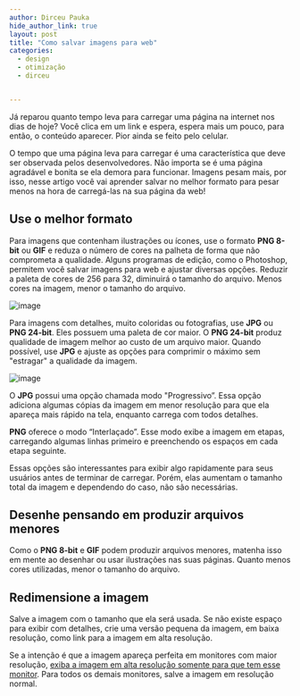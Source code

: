```yaml
---
author: Dirceu Pauka
hide_author_link: true
layout: post
title: "Como salvar imagens para web"
categories:
  - design
  - otimização
  - dirceu 


---
```


Já reparou quanto tempo leva para carregar uma página na internet nos dias de hoje? Você clica em um link e espera, espera mais um pouco, para então, o conteúdo aparecer. Pior ainda se feito pelo celular.

O tempo que uma página leva para carregar é uma característica que deve ser observada pelos desenvolvedores. Não importa se é uma página agradável e bonita se ela demora para funcionar. Imagens pesam mais, por isso, nesse artigo você vai aprender salvar no melhor formato para pesar menos na hora de carregá-las na sua página da web!

<!--more-->

## Use o melhor formato

Para imagens que contenham ilustrações ou ícones, use o formato **PNG 8-bit** ou **GIF** e reduza o número de cores na palheta de forma que não comprometa a qualidade. Alguns programas de edição, como o Photoshop, permitem você salvar imagens para web e ajustar diversas opções. Reduzir a paleta de cores de 256 para 32, diminuirá o tamanho do arquivo. Menos cores na imagem, menor o tamanho do arquivo.

![image](/blog/images/posts/2014-02-07/filetypes.jpg)

Para imagens com detalhes, muito coloridas ou fotografias, use **JPG** ou **PNG 24-bit**. Eles possuem uma paleta de cor maior. O **PNG 24-bit** produz qualidade de imagem melhor ao custo de um arquivo maior. Quando possível, use **JPG** e ajuste as opções para comprimir o máximo sem "estragar" a qualidade da imagem.

![image](/blog/images/posts/2014-02-07/filetype_jpg.jpg)

O **JPG** possui uma opção chamada modo "Progressivo”. Essa opção adiciona algumas cópias da imagem em menor resolução para que ela apareça mais rápido na tela, enquanto carrega com todos detalhes.

**PNG** oferece o modo “Interlaçado”. Esse modo exibe a imagem em etapas, carregando algumas linhas primeiro e preenchendo os espaços em cada etapa seguinte.

Essas opções são interessantes para exibir algo rapidamente para seus usuários antes de terminar de carregar. Porém, elas aumentam o tamanho total da imagem e dependendo do caso, não são necessárias.

## Desenhe pensando em produzir arquivos menores

Como o **PNG 8-bit** e **GIF** podem produzir arquivos menores, matenha isso em mente ao desenhar ou usar ilustrações nas suas páginas. Quanto menos cores utilizadas, menor o tamanho do arquivo.

## Redimensione a imagem

Salve a imagem com o tamanho que ela será usada. Se não existe espaço para exibir com detalhes, crie uma versão pequena da imagem, em baixa resolução, como link para a imagem em alta resolução.

Se a intenção é que a imagem apareça perfeita em monitores com maior resolução, [exiba a imagem em alta resolução somente para que tem esse monitor](http://sergiolopes.org/media-queries-retina/). Para todos os demais monitores, salve a imagem em resolução normal.
